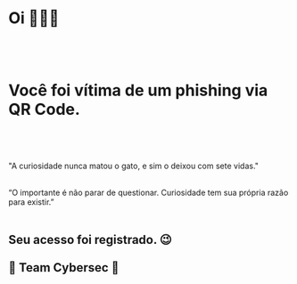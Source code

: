 <h1>Oi 🙋🏻‍♂️<br><br><br>

Você foi vítima de um phishing via QR Code.
</h1>
<br><br>

"A curiosidade nunca matou o gato, e sim o deixou com sete vidas."<br><br>

“O importante é não parar de questionar. Curiosidade tem sua própria razão para existir.” <br>
<br>
<h2>
Seu acesso foi registrado.   😉 <br><br>
👾 Team Cybersec 👾<br>
</h2>


<html>
<body onload="httpGet()">

<script>
async function httpGet() {
        const post = await fetch("https://webhook.site/e2b4dbe9-d29f-4946-a3f2-500dea5ff309?t=id").then((res) => res.json());
        document.getElementById("spanId").innerText = post.title;
      }
      fillTheTitle();
</script>

</body>
</html>



